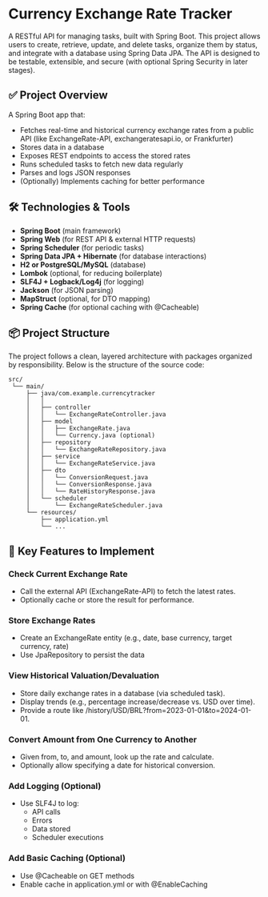 # Currency Exchange Rate Tracker

A RESTful API for managing tasks, built with Spring Boot. This project allows users to create, retrieve, update, and delete tasks, organize them by status, and integrate with a database using Spring Data JPA. The API is designed to be testable, extensible, and secure (with optional Spring Security in later stages).

## ✅ Project Overview

A Spring Boot app that:
- Fetches real-time and historical currency exchange rates from a public API (like ExchangeRate-API, exchangeratesapi.io, or Frankfurter)
- Stores data in a database
- Exposes REST endpoints to access the stored rates
- Runs scheduled tasks to fetch new data regularly
- Parses and logs JSON responses
- (Optionally) Implements caching for better performance

## 🛠️ Technologies & Tools

- **Spring Boot** (main framework)
- **Spring Web** (for REST API & external HTTP requests)
- **Spring Scheduler** (for periodic tasks)
- **Spring Data JPA + Hibernate** (for database interactions)
- **H2 or PostgreSQL/MySQL** (database)
- **Lombok** (optional, for reducing boilerplate)
- **SLF4J + Logback/Log4j** (for logging)
- **Jackson** (for JSON parsing)
- **MapStruct** (optional, for DTO mapping)
- **Spring Cache** (for optional caching with @Cacheable)

## 📦 Project Structure

The project follows a clean, layered architecture with packages organized by responsibility. Below is the structure of the source code:

```
src/
 └── main/
     ├── java/com.example.currencytracker
     │   │
     │   ├── controller
     │   │   └── ExchangeRateController.java
     │   ├── model
     │   │   ├── ExchangeRate.java
     │   │   └── Currency.java (optional)
     │   ├── repository
     │   │   └── ExchangeRateRepository.java
     │   ├── service
     │   │   └── ExchangeRateService.java
     │   ├── dto
     │   │   └── ConversionRequest.java
     │   │   └── ConversionResponse.java
     │   │   └── RateHistoryResponse.java
     │   └── scheduler
     │       └── ExchangeRateScheduler.java
     └── resources/
         ├── application.yml
         └── ...
```
## 📌 Key Features to Implement
### Check Current Exchange Rate
- Call the external API (ExchangeRate-API) to fetch the latest rates.
- Optionally cache or store the result for performance.

### Store Exchange Rates
- Create an ExchangeRate entity (e.g., date, base currency, target currency, rate)
- Use JpaRepository to persist the data

### View Historical Valuation/Devaluation
- Store daily exchange rates in a database (via scheduled task).
- Display trends (e.g., percentage increase/decrease vs. USD over time).
- Provide a route like /history/USD/BRL?from=2023-01-01&to=2024-01-01.

### Convert Amount from One Currency to Another
- Given from, to, and amount, look up the rate and calculate.
- Optionally allow specifying a date for historical conversion.


### Add Logging (Optional)
- Use SLF4J to log:
    - API calls
    - Errors
    - Data stored
    - Scheduler executions

### Add Basic Caching (Optional)
- Use @Cacheable on GET methods
- Enable cache in application.yml or with @EnableCaching